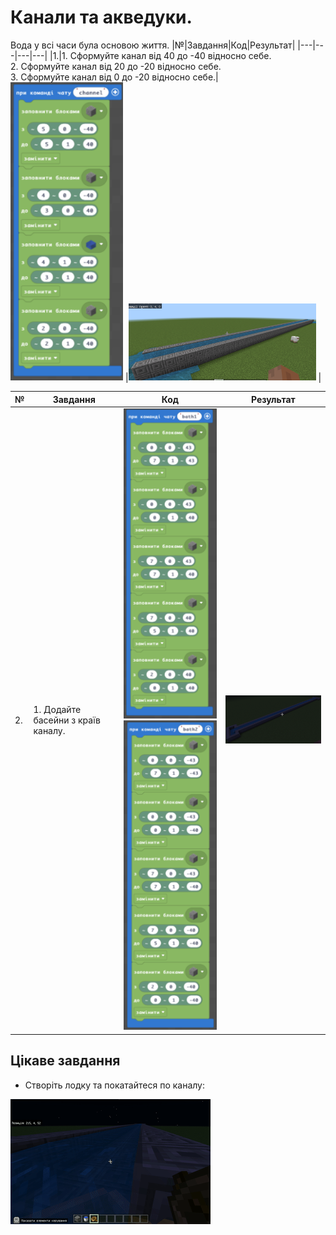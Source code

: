 # Канали та акведуки.
Вода у всі часи була основою життя. 
|№|Завдання|Код|Результат|
|---|---|---|---|
|1.|1.&nbsp;Сформуйте канал від 40 до -40 відносно себе. <br>2.&nbsp;Сформуйте канал від 20 до -20 відносно себе.<br> 3.&nbsp;Сформуйте канал від 0 до -20 відносно себе.|<img src = "img/channel02.png" width = 180>  |<img src = "img/channel01.png" width = 300> |

|№|Завдання|Код|Результат|
|---|---|---|---|
|2.|1. Додайте басейни з країв каналу. |<img src = "img/channel03.png" width = 180> <img src = "img/channel04.png" width = 180>  |<img src = "img/channel05.png" width = 300> |

## Цікаве завдання
* Створіть лодку та покатайтеся по каналу:  
<img src = "img/channel06.gif">  
